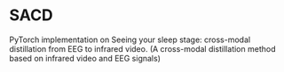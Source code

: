 # SACD
PyTorch implementation on Seeing your sleep stage: cross-modal distillation from EEG to infrared video. (A cross-modal distillation method based on infrared video and EEG signals)
